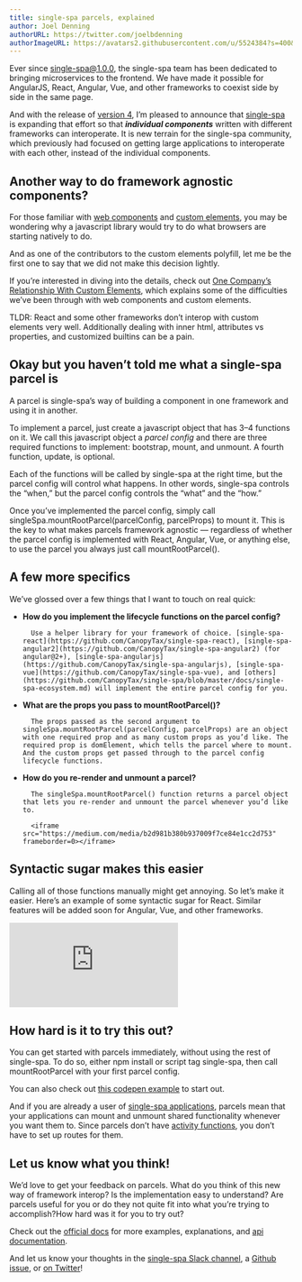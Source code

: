 ```yaml
---
title: single-spa parcels, explained
author: Joel Denning
authorURL: https://twitter.com/joelbdenning
authorImageURL: https://avatars2.githubusercontent.com/u/5524384?s=400&u=ff145fcb2ae5305555628a446e9f725d4e145aaa&v=4
---
```

Ever since single-spa@1.0.0, the single-spa team has been dedicated to bringing microservices to the frontend. We have made it possible for AngularJS, React, Angular, Vue, and other frameworks to coexist side by side in the same page.

And with the release of [version 4](https://github.com/CanopyTax/single-spa/releases/tag/v4.0.0), I’m pleased to announce that [single-spa](https://github.com/CanopyTax/single-spa) is expanding that effort so that ***individual components*** written with different frameworks can interoperate. It is new terrain for the single-spa community, which previously had focused on getting large applications to interoperate with each other, instead of the individual components.

## Another way to do framework agnostic components?

For those familiar with [web components](https://developer.mozilla.org/en-US/docs/Web/Web_Components) and [custom elements](https://developer.mozilla.org/en-US/docs/Web/Web_Components/Using_custom_elements), you may be wondering why a javascript library would try to do what browsers are starting natively to do.

And as one of the contributors to the custom elements polyfill, let me be the first one to say that we did not make this decision lightly.

If you’re interested in diving into the details, check out [One Company’s Relationship With Custom Elements](https://medium.com/canopy-tax/one-companys-relationship-with-custom-elements-d360baf3b253), which explains some of the difficulties we’ve been through with web components and custom elements.

TLDR: React and some other frameworks don’t interop with custom elements very well. Additionally dealing with inner html, attributes vs properties, and customized builtins can be a pain.

## Okay but you haven’t told me what a single-spa parcel is

A parcel is single-spa’s way of building a component in one framework and using it in another.

To implement a parcel, just create a javascript object that has 3–4 functions on it. We call this javascript object a *parcel config* and there are three required functions to implement: bootstrap, mount, and unmount. A fourth function, update, is optional.

Each of the functions will be called by single-spa at the right time, but the parcel config will control what happens. In other words, single-spa controls the “when,” but the parcel config controls the “what” and the “how.”

Once you’ve implemented the parcel config, simply call singleSpa.mountRootParcel(parcelConfig, parcelProps) to mount it. This is the key to what makes parcels framework agnostic — regardless of whether the parcel config is implemented with React, Angular, Vue, or anything else, to use the parcel you always just call mountRootParcel().

## A few more specifics

We’ve glossed over a few things that I want to touch on real quick:

* **How do you implement the lifecycle functions on the parcel config?**

		Use a helper library for your framework of choice. [single-spa-react](https://github.com/CanopyTax/single-spa-react), [single-spa-angular2](https://github.com/CanopyTax/single-spa-angular2) (for angular@2+), [single-spa-angularjs](https://github.com/CanopyTax/single-spa-angularjs), [single-spa-vue](https://github.com/CanopyTax/single-spa-vue), and [others](https://github.com/CanopyTax/single-spa/blob/master/docs/single-spa-ecosystem.md) will implement the entire parcel config for you.

* **What are the props you pass to mountRootParcel()?**

		The props passed as the second argument to singleSpa.mountRootParcel(parcelConfig, parcelProps) are an object with one required prop and as many custom props as you’d like. The required prop is domElement, which tells the parcel where to mount. And the custom props get passed through to the parcel config lifecycle functions.

* **How do you re-render and unmount a parcel?**

		The singleSpa.mountRootParcel() function returns a parcel object that lets you re-render and unmount the parcel whenever you’d like to.

		<iframe src="https://medium.com/media/b2d981b380b937009f7ce84e1cc2d753" frameborder=0></iframe>

## Syntactic sugar makes this easier

Calling all of those functions manually might get annoying. So let’s make it easier. Here’s an example of some syntactic sugar for React. Similar features will be added soon for Angular, Vue, and other frameworks.

<iframe src="https://medium.com/media/9b5904d3423359cb2eef410f9ee35648" frameborder=0></iframe>

## How hard is it to try this out?

You can get started with parcels immediately, without using the rest of single-spa. To do so, either npm install or script tag single-spa, then call mountRootParcel with your first parcel config.

You can also check out [this codepen example](https://codepen.io/joeldenning/pen/qKVoQg?editors=0010#0) to start out.

And if you are already a user of [single-spa applications](https://github.com/CanopyTax/single-spa/blob/master/docs/applications.md), parcels mean that your applications can mount and unmount shared functionality whenever you want them to. Since parcels don’t have [activity functions](https://github.com/CanopyTax/single-spa/blob/master/docs/single-spa-config.md#activity-function), you don’t have to set up routes for them.

## Let us know what you think!

We’d love to get your feedback on parcels. What do you think of this new way of framework interop? Is the implementation easy to understand? Are parcels useful for you or do they not quite fit into what you’re trying to accomplish?How hard was it for you to try out?

Check out the [official docs](https://github.com/CanopyTax/single-spa/blob/master/docs/parcels.md) for more examples, explanations, and [api documentation](https://github.com/CanopyTax/single-spa/blob/master/docs/parcel-api.md).

And let us know your thoughts in the [single-spa Slack channel](https://join.slack.com/t/single-spa/shared_invite/enQtMzIwMTcxNTU3ODQyLTM1Y2U1OWMzNTNjOWYyZDBlMDJhN2VkYzk3MDI2NzQ2Nzg0MzMzNjVhNWE2YjVhMTcxNjFkOWYzMjllMmUxMjk), a [Github issue](https://github.com/CanopyTax/single-spa/issues), or [on Twitter](https://twitter.com/Single_spa)!

